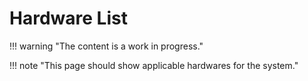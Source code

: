 # Hardware List

!!! warning "The content is a work in progress."

!!! note "This page should show applicable hardwares for the system."
